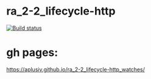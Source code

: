 # ra_2-2_lifecycle-http
[![Build status](https://ci.appveyor.com/api/projects/status/bdhfxxohe7dk46fx?svg=true)](https://ci.appveyor.com/project/AplusIv/ra-1-4-forms-steps)


# gh pages:
https://aplusiv.github.io/ra_2-2_lifecycle-http_watches/